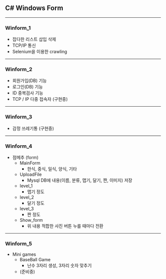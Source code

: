 
## C# Windows Form 
---

### Winform_1

* 잡다한 리스트 삽입 삭제
* TCP/IP 통신
* Selenium을 이용한 crawling

---

### Winform_2

* 회원가입(DB) 기능
* 로그인(DB) 기능
* ID 중복검사 기능
* TCP / IP 다중 접속자 (구현중)

---

### Winform_3

* 감정 쓰레기통 (구현중)

---

### Winform_4
* 점메추 (form)
  * MainForm
    * 한식, 중식, 일식, 양식, 기타
  * UploadFile
    * Mysql DB에 내용(이름, 분류, 맵기, 달기, 짠, 이미지) 저장
  * level_1
    * 맵기 정도
  * level_2
    * 달기 정도
  * level_3
    * 짠 정도
  * Show_form
    * 위 내용 적합한 사진 버튼 누를 때마다 전환
    
---

### Winform_5
* Mini games
  * BaseBall Game
    * 난수 3자리 생성, 3자리 숫자 맞추기
  * (준비중)
